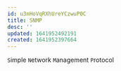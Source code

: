 ```yaml
---
id: u3nHoVqRXhUreYCzwuP0C
title: SNMP
desc: ''
updated: 1641952492191
created: 1641952397664
---
```


`S`imple `N`etwork `M`anagement `P`rotocol
